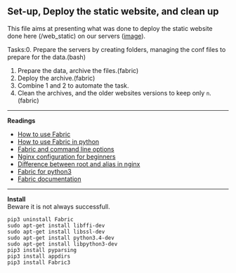 ## Set-up, Deploy the static website, and clean up

This file aims at presenting what was done to deploy the static website done here (/web_static) on our servers ([image](https://s3.amazonaws.com/intranet-projects-files/holbertonschool-higher-level_programming+/288/aribnb_diagram_0.jpg?cache=off)).  

Tasks:0. Prepare the servers by creating folders, managing the conf files to prepare for the data.(bash)
1. Prepare the data, archive the files.(fabric)  
2. Deploy the archive.(fabric)  
3. Combine 1 and 2 to automate the task.  
4. Clean the archives, and the older websites versions to keep only `n`.(fabric)

_____
**Readings**    
- [How to use Fabric](https://www.digitalocean.com/community/tutorials/how-to-use-fabric-to-automate-administration-tasks-and-deployments)
- [How to use Fabric in python](http://www.pythonforbeginners.com/systems-programming/how-to-use-fabric-in-python)  
- [Fabric and command line options](http://docs.fabfile.org/en/1.13/usage/fab.html#command-line-options)  
- [Nginx configuration for beginners](http://nginx.org/en/docs/beginners_guide.html)
- [Difference between root and alias in nginx](https://blog.heitorsilva.com/en/nginx/diferenca-entre-root-e-alias-do-nginx/)  
- [Fabric for python3](https://github.com/mathiasertl/fabric)
- [Fabric documentation](http://www.fabfile.org/)  
_____
**Install**  
Beware it is not always successfull.  
```
pip3 uninstall Fabric
sudo apt-get install libffi-dev
sudo apt-get install libssl-dev
sudo apt-get install python3.4-dev
sudo apt-get install libpython3-dev
pip3 install pyparsing
pip3 install appdirs
pip3 install Fabric3
```
